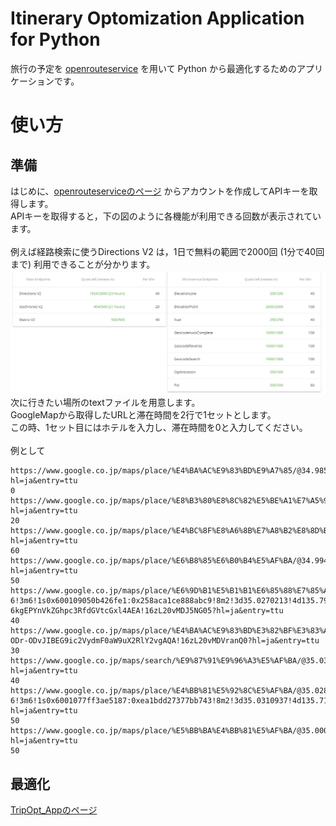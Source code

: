 # Itinerary Optomization Application for Python
旅行の予定を [openrouteservice](https://openrouteservice.org/) を用いて Python から最適化するためのアプリケーションです。

# 使い方
## 準備
はじめに、[openrouteserviceのページ](https://openrouteservice.org/) からアカウントを作成してAPIキーを取得します。  
APIキーを取得すると，下の図のように各機能が利用できる回数が表示されています。  
<br>
例えば経路検索に使うDirections V2 は，1日で無料の範囲で2000回 (1分で40回まで) 利用できることが分かります。  
![ors](openroutesurvice.png)  
次に行きたい場所のtextファイルを用意します。  
GoogleMapから取得したURLと滞在時間を2行で1セットとします。  
この時、1セット目にはホテルを入力し、滞在時間を0と入力してください。 
<br> 
<br>
例として  
```
https://www.google.co.jp/maps/place/%E4%BA%AC%E9%83%BD%E9%A7%85/@34.9858534,135.7561918,17z/data=!3m1!4b1!4m6!3m5!1s0x600108ae918b02ef:0xb61a446e74a21c08!8m2!3d34.985849!4d135.7587667!16zL20vMDIxMWRj?hl=ja&entry=ttu
0
https://www.google.co.jp/maps/place/%E8%B3%80%E8%8C%82%E5%BE%A1%E7%A5%96%E7%A5%9E%E7%A4%BE%EF%BC%88%E4%B8%8B%E9%B4%A8%E7%A5%9E%E7%A4%BE%EF%BC%89/@35.0389822,135.7704319,17z/data=!3m1!4b1!4m6!3m5!1s0x6001084046fc8d7f:0x3b83b327fe5cdcc!8m2!3d35.0389778!4d135.7730068!16s%2Fm%2F06ztvhn?hl=ja&entry=ttu
20
https://www.google.co.jp/maps/place/%E4%BC%8F%E8%A6%8B%E7%A8%B2%E8%8D%B7%E5%A4%A7%E7%A4%BE/@34.9748657,135.755955,15z/data=!4m10!1m2!2m1!1z5LyP6KaL56iy6I235aSn56S-!3m6!1s0x60010f153d2e6d21:0x7b1aca1c753ae2e9!8m2!3d34.9676945!4d135.7791876!15sChLkvI_opovnqLLojbflpKfnpL5aFiIU5LyP6KaLIOeosuiNtyDlpKfnpL6SAQ1zaGludG9fc2hyaW5l4AEA!16zL20vMDVsZHJt?hl=ja&entry=ttu
60
https://www.google.co.jp/maps/place/%E6%B8%85%E6%B0%B4%E5%AF%BA/@34.9948605,135.7824714,17z/data=!3m1!4b1!4m6!3m5!1s0x600108d385dcfb07:0x62af658650c434ba!8m2!3d34.9948561!4d135.7850463!16zL20vMDJ5bjNn?hl=ja&entry=ttu
50
https://www.google.co.jp/maps/place/%E6%9D%B1%E5%B1%B1%E6%85%88%E7%85%A7%E5%AF%BA/@35.0272628,135.7945173,17z/data=!4m10!1m2!2m1!1z6YqA6Zaj5a-6!3m6!1s0x600109050b426fe1:0x258aca1ce888abc9!8m2!3d35.0270213!4d135.7982058!15sCgnpioDplqPlr7paCyIJ6YqA6Zaj5a-6kgEPYnVkZGhpc3RfdGVtcGxl4AEA!16zL20vMDJ5NG05?hl=ja&entry=ttu
40
https://www.google.co.jp/maps/place/%E4%BA%AC%E9%83%BD%E3%82%BF%E3%83%AF%E3%83%BC/@34.9875936,135.7567649,17z/data=!3m1!5s0x600108afa9039257:0x6500bc26383b8a9d!4m10!1m2!2m1!1z5Lqs6YO944K_44Ov44O8!3m6!1s0x600108afa856da77:0xec2916eeff97bfd4!8m2!3d34.9875205!4d135.7592518!15sCg_kuqzpg73jgr_jg6_jg7xaEiIQ5Lqs6YO9IOOCv-ODr-ODvJIBEG9ic2VydmF0aW9uX2RlY2vgAQA!16zL20vMDVranQ0?hl=ja&entry=ttu
30
https://www.google.co.jp/maps/search/%E9%87%91%E9%96%A3%E5%AF%BA/@35.0395815,135.7269378,17z/data=!3m1!4b1?hl=ja&entry=ttu
40
https://www.google.co.jp/maps/place/%E4%BB%81%E5%92%8C%E5%AF%BA/@35.0288045,135.7118534,17z/data=!4m10!1m2!2m1!1z5LuB5ZKM5a-6!3m6!1s0x6001077ff3ae5187:0xea1bdd27377bb743!8m2!3d35.0310937!4d135.7138198!15sCgnku4Hlkozlr7paDCIK5LuB5ZKMIOWvupIBD2J1ZGRoaXN0X3RlbXBsZZoBI0NoWkRTVWhOTUc5blMwVkpRMEZuU1VOd1owbEllRlpuRUFF4AEA!16zL20vMDdrYmQx?hl=ja&entry=ttu
50
https://www.google.co.jp/maps/place/%E5%BB%BA%E4%BB%81%E5%AF%BA/@35.0002898,135.7713236,17z/data=!3m1!4b1!4m6!3m5!1s0x600108c1242b7b27:0x7e608f1986c5bb52!8m2!3d35.0002854!4d135.7738985!16s%2Fm%2F027phyz?hl=ja&entry=ttu
50
```

## 最適化
[TripOpt_Appのページ](https://tripopt-2023.streamlit.app/)
